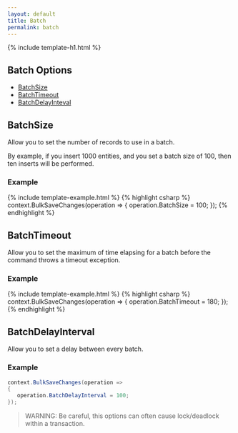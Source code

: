 ```yaml
---
layout: default
title: Batch
permalink: batch
---
```


{% include template-h1.html %}

## Batch Options
- [BatchSize](#batchsize)
- [BatchTimeout](#batchtimeout)
- [BatchDelayInteval](#batchdelayinterval)

## BatchSize
Allow you to set the number of records to use in a batch.

By example, if you insert 1000 entities, and you set a batch size of 100, then ten inserts will be performed.

### Example
{% include template-example.html %} 
{% highlight csharp %}
context.BulkSaveChanges(operation =>
{
   operation.BatchSize = 100;
});
{% endhighlight %}

## BatchTimeout
Allow you to set the maximum of time elapsing for a batch before the command throws a timeout exception.

### Example
{% include template-example.html %} 
{% highlight csharp %}
context.BulkSaveChanges(operation =>
{
   operation.BatchTimeout = 180;
});
{% endhighlight %}

## BatchDelayInterval
Allow you to set a delay between every batch.

### Example
```csharp
context.BulkSaveChanges(operation =>
{
   operation.BatchDelayInterval = 100;
});
```

> WARNING: Be careful, this options can often cause lock/deadlock within a transaction.
